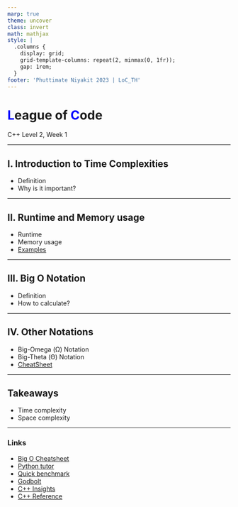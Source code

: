 ```yaml
---
marp: true
theme: uncover
class: invert
math: mathjax
style: |
  .columns {
    display: grid;
    grid-template-columns: repeat(2, minmax(0, 1fr));
    gap: 1rem;
  }
footer: 'Phuttimate Niyakit 2023 | LoC_TH'
---
```


# <span style="color:blue">L</span>eague of <span style="color:blue">C</span>ode
C++ Level 2, Week 1

---

<!-- paginate: true -->

## I. Introduction to Time Complexities

* Definition
* Why is it important?

---

## II. Runtime and Memory usage

* Runtime
* Memory usage
* [Examples](https://godbolt.org/)

---

## III. Big O Notation

* Definition
* How to calculate?

---

## IV. Other Notations

* Big-Omega (Ω) Notation
* Big-Theta (Θ) Notation
* [CheatSheet](https://www.bigocheatsheet.com/)

---

## Takeaways

* Time complexity 
* Space complexity

---

### Links

* [Big O Cheatsheet](https://www.bigocheatsheet.com/)
* [Python tutor](https://pythontutor.com/cpp.html#mode=edit)
* [Quick benchmark](https://quick-bench.com/)
* [Godbolt](https://godbolt.org/)
* [C++ Insights](https://cppinsights.io/)
* [C++ Reference](https://en.cppreference.com/w/)
